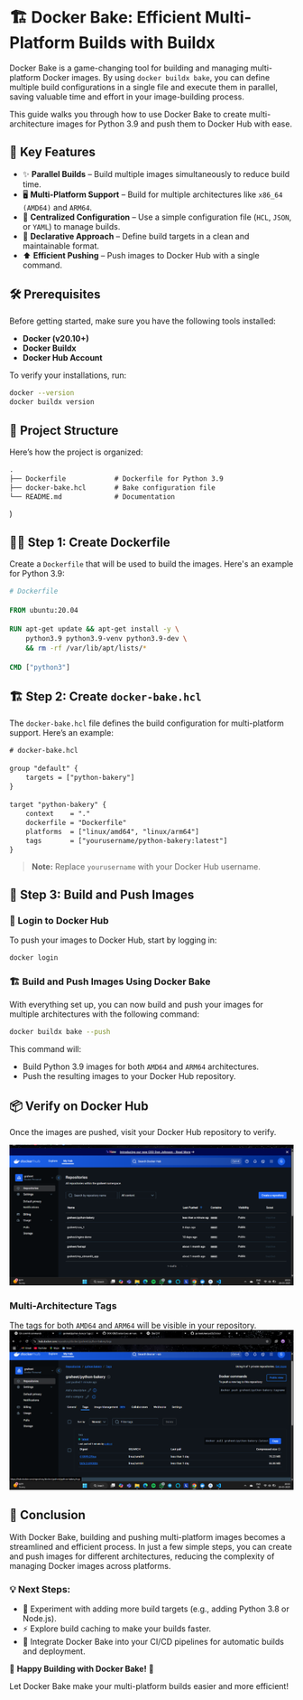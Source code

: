# 🏗 Docker Bake: Efficient Multi-Platform Builds with Buildx

Docker Bake is a game-changing tool for building and managing multi-platform Docker images. By using `docker buildx bake`, you can define multiple build configurations in a single file and execute them in parallel, saving valuable time and effort in your image-building process.

This guide walks you through how to use Docker Bake to create multi-architecture images for Python 3.9 and push them to Docker Hub with ease.

## 🚀 Key Features

- ✨ **Parallel Builds** – Build multiple images simultaneously to reduce build time.
- 🖥️ **Multi-Platform Support** – Build for multiple architectures like `x86_64 (AMD64)` and `ARM64`.
- 📑 **Centralized Configuration** – Use a simple configuration file (`HCL`, `JSON`, or `YAML`) to manage builds.
- 🧩 **Declarative Approach** – Define build targets in a clean and maintainable format.
- ⬆️ **Efficient Pushing** – Push images to Docker Hub with a single command.

## 🛠️ Prerequisites

Before getting started, make sure you have the following tools installed:

- **Docker (v20.10+)**
- **Docker Buildx**
- **Docker Hub Account**

To verify your installations, run:

```sh
docker --version
docker buildx version
```

## 📂 Project Structure

Here’s how the project is organized:

```
.
├── Dockerfile            # Dockerfile for Python 3.9
├── docker-bake.hcl       # Bake configuration file
└── README.md             # Documentation
```
)

## 🧑‍💻 Step 1: Create Dockerfile

Create a `Dockerfile` that will be used to build the images. Here's an example for Python 3.9:

```dockerfile
# Dockerfile

FROM ubuntu:20.04

RUN apt-get update && apt-get install -y \
    python3.9 python3.9-venv python3.9-dev \
    && rm -rf /var/lib/apt/lists/*

CMD ["python3"]
```

## 🏗 Step 2: Create `docker-bake.hcl`

The `docker-bake.hcl` file defines the build configuration for multi-platform support. Here’s an example:

```hcl
# docker-bake.hcl

group "default" {
    targets = ["python-bakery"]
}

target "python-bakery" {
    context    = "."
    dockerfile = "Dockerfile"
    platforms  = ["linux/amd64", "linux/arm64"]
    tags       = ["yourusername/python-bakery:latest"]
}
```

> **Note:** Replace `yourusername` with your Docker Hub username.



## 🚀 Step 3: Build and Push Images

### 🔐 Login to Docker Hub

To push your images to Docker Hub, start by logging in:

```sh
docker login
```

### 🏗️ Build and Push Images Using Docker Bake

With everything set up, you can now build and push your images for multiple architectures with the following command:

```sh
docker buildx bake --push
```

This command will:

- Build Python 3.9 images for both `AMD64` and `ARM64` architectures.
- Push the resulting images to your Docker Hub repository.

## 📦 Verify on Docker Hub

Once the images are pushed, visit your Docker Hub repository to verify.

![Docker Hub Repository](https://github.com/graheetphartyal23/Docker/blob/main/Docker%20Bake/Screenshot%202025-03-28%20201540.png)

### Multi-Architecture Tags

The tags for both `AMD64` and `ARM64` will be visible in your repository.
![Docker Hub Repository](https://github.com/graheetphartyal23/Docker/blob/main/Docker%20Bake/Screenshot%202025-03-28%20201557.png)



## 🚀 Conclusion

With Docker Bake, building and pushing multi-platform images becomes a streamlined and efficient process. In just a few simple steps, you can create and push images for different architectures, reducing the complexity of managing Docker images across platforms.

### 💡 Next Steps:

- 🔧 Experiment with adding more build targets (e.g., adding Python 3.8 or Node.js).
- ⚡ Explore build caching to make your builds faster.
- 🔄 Integrate Docker Bake into your CI/CD pipelines for automatic builds and deployment.

🎉 **Happy Building with Docker Bake!** 🐳

Let Docker Bake make your multi-platform builds easier and more efficient!


